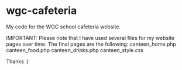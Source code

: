 # wgc-cafeteria
My code for the WGC school cafeteria website.

IMPORTANT: Please note that I have used several files for my website pages over time.
The final pages are the following:
canteen_home.php
canteen_food.php
canteen_drinks.php
canteen_style.css

Thanks :)
